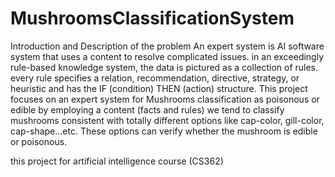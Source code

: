 # MushroomsClassificationSystem

Introduction and Description of the problem
An expert system is AI software system that uses a content to resolve complicated issues. in an exceedingly rule-based knowledge system, the data is pictured as a collection of rules. every rule specifies a relation, recommendation, directive, strategy, or heuristic and has the IF (condition) THEN (action) structure.
This project focuses on an expert system for Mushrooms classification as poisonous or edible by employing a content (facts and rules) we tend to classify mushrooms consistent with totally different options like cap-color, gill-color, cap-shape...etc. These options can verify whether the mushroom is edible or poisonous.

this project for artificial intelligence course (CS362)

